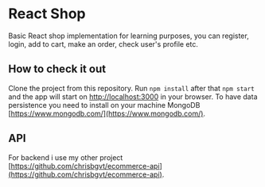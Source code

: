 # React Shop

Basic React shop implementation for learning purposes, you can register, login, add to cart, make an order, check user's profile etc.

## How to check it out

Clone the project from this repository. Run `npm install` after that `npm start` and the app will start on [http://localhost:3000](http://localhost:3000) in your browser. To have data persistence you need to install on your machine MongoDB [https://www.mongodb.com/](https://www.mongodb.com/). 

## API

For backend i use my other project [https://github.com/chrisbgvt/ecommerce-api](https://github.com/chrisbgvt/ecommerce-api).
